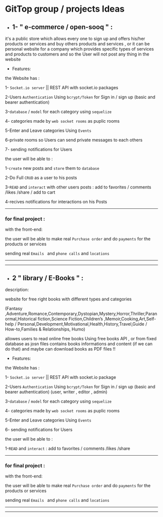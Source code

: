 # GitTop group / projects Ideas



- ## 1-  " e-commerce / open-sooq " :
it's a public store  which allows every one to sign up and offers his/her products or services and buy others products and services , or it can be personal website for  a company which provides specific types of services and products to customers and so the User will not post any thing in the website 



-  Features:

the Website has :

1- `Socket.io server` || REST API with socket.io packages

2-Users `Authentication` Using `bcrypt/Token`  for Sign in / sign up (basic and bearer authentication)

3-`database` / `model` for each category using `sequelize `

4- categories made by `web socket rooms` as puplic rooms  

5-Enter and Leave categories Using `Events`

6-private rooms so Users can send private messages to each others  

7- sending notifications for Users 


 the user will be able to :

1-`create` new posts and `store` them to `database`

2-Do Full `CRUD` as a user to his posts

3-`READ` and `interact` with other users posts : add to favorites / comments /likes /share / add to cart

4-recives notifications for interactions on his Posts

----------

### for final project : 


with the front-end:

the user will be able to make real `Purchase order` and do `payments` for the products or services 

sending real `Emails ` and `phone calls` and `locations`


-------------
--------
- ## 2  " library / E-Books " :
description: 

website for free right books with different types and categories 

(Fantasy ,Adventure,Romance,Contemporary,Dystopian,Mystery,Horror,Thriller,Paranormal,Historical fiction,Science Fiction,Children’s ,Memoir,Cooking,Art,Self-help / Personal,Development,Motivational,Health,History,Travel,Guide / How-to,Families & Relationships, Humo)

allowes users to read online free books Using free books API , or from fixed database as josn files contains books informations and content (if we can do that)  and maybe can download books as PDF files !! 

-  Features:

the Website has :

1- `Socket.io server` || REST API with socket.io package

2-Users `Authentication` Using `bcrypt/Token`  for Sign in / sign up (basic and bearer authentication)
(user, writer , editor , admin)

3-`database` / `model` for each category using `sequelize `

4- categories made by `web socket rooms` as puplic rooms  

5-Enter and Leave categories Using `Events`

6- sending notifications for Users 


 the user will be able to :

1-`READ` and `interact` : add to favorites / comments /likes /share 


----------

### for final project : 


with the front-end:

the user will be able to make real `Purchase order` and do `payments` for the products or services 

sending real `Emails ` and `phone calls` and `locations`

--------
----

